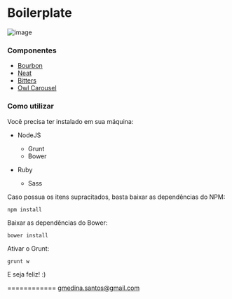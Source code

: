 # Boilerplate

![image](http://s28.postimg.org/5atncvv9p/blog_banner_gruntbower_0.jpg)

### Componentes

- [Bourbon](http://bourbon.io/)
- [Neat](http://neat.bourbon.io/)
- [Bitters](http://bitters.bourbon.io/)
- [Owl Carousel](http://owlgraphic.com/owlcarousel/)

### Como utilizar

Você precisa ter instalado em sua máquina:
- NodeJS
  - Grunt
  - Bower


- Ruby
  - Sass

Caso possua os itens supracitados, basta baixar as dependências do NPM:

```shell
npm install
```

Baixar as dependências do Bower:

```shell
bower install
```

Ativar o Grunt:

```shell
grunt w
```

E seja feliz! :)

============
gmedina.santos@gmail.com
